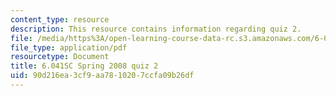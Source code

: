 ```yaml
---
content_type: resource
description: This resource contains information regarding quiz 2.
file: /media/https%3A/open-learning-course-data-rc.s3.amazonaws.com/6-041sc-probabilistic-systems-analysis-and-applied-probability-fall-2013/90d216ea3cf9aa7810207ccfa09b26df_MIT6_041SCF13_quiz02_s08.pdf
file_type: application/pdf
resourcetype: Document
title: 6.041SC Spring 2008 quiz 2
uid: 90d216ea-3cf9-aa78-1020-7ccfa09b26df
---
```

